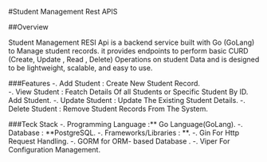 #Student Management Rest APIS

##Overview

Student Management RESI Api is a backend service built with Go (GoLang) to Manage student records. it provides endpoints to perform basic CURD (Create, Update , Read , Delete) Operations on student Data and is designed to  be lightweight, scalable, and easy to use.

###Features
  -. Add Student    : Create New Student Record.             
  -. View Student   : Featch Details Of all Students or Specific Student By ID. Add Student.
  -. Update Student : Update The Existing Student Details.
  -. Delete Student : Remove Student Records From The System.

###Teck Stack
-. Programming Language :** Go Language(GoLang).
-. Database : **PostgreSQL.
-. Frameworks/Libraries : **.
    -. Gin For Http Request Handling.
    -. GORM for ORM- based Database .
    -. Viper For Configuration Management.
